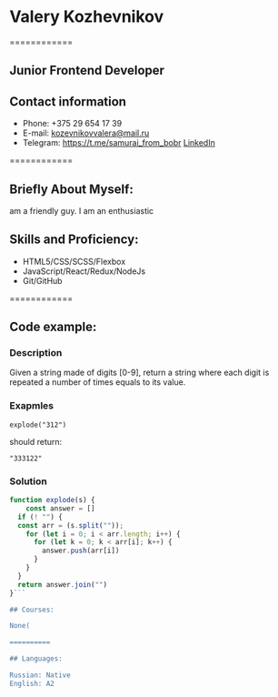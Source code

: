 # Valery Kozhevnikov

============

## Junior Frontend Developer

## Contact information


* Phone: +375 29 654 17 39
* E-mail: kozevnikovvalera@mail.ru
* Telegram: https://t.me/samurai_from_bobr
[LinkedIn](https://www.linkedin.com/in/valera-kozhevnikov-073b9b257/)

============

## Briefly About Myself:

am a friendly guy. I am an enthusiastic

## Skills and Proficiency:

* HTML5/CSS/SCSS/Flexbox
* JavaScript/React/Redux/NodeJs
* Git/GitHub

============

## Code example: 

### Description

Given a string made of digits [0-9], return a string where each digit is repeated a number of times equals to its value.

### Exapmles

```JS
explode("312")
```

should return:

```JS
"333122"
```

### Solution

```JavaScript
function explode(s) {
    const answer = [] 
  if (! "") {
  const arr = (s.split(""));
    for (let i = 0; i < arr.length; i++) {
      for (let k = 0; k < arr[i]; k++) {
        answer.push(arr[i])
      }
    }
  }
  return answer.join("")
}```

## Courses: 

None(

==========

## Languages:

Russian: Native
English: A2